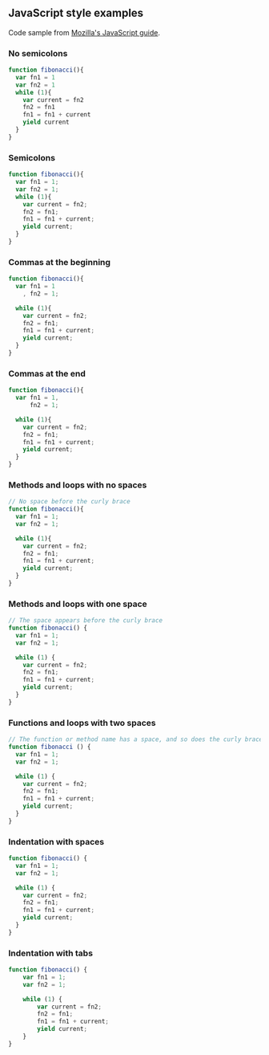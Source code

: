 ## JavaScript style examples

Code sample from [Mozilla's JavaScript guide](https://developer.mozilla.org/en-US/docs/Web/JavaScript/Guide/Iterators_and_Generators).

### No semicolons

```javascript
function fibonacci(){
  var fn1 = 1
  var fn2 = 1
  while (1){
    var current = fn2
    fn2 = fn1
    fn1 = fn1 + current
    yield current
  }
}
```

### Semicolons

```javascript
function fibonacci(){
  var fn1 = 1;
  var fn2 = 1;
  while (1){
    var current = fn2;
    fn2 = fn1;
    fn1 = fn1 + current;
    yield current;
  }
}
```

### Commas at the beginning

```javascript
function fibonacci(){
  var fn1 = 1
    , fn2 = 1;

  while (1){
    var current = fn2;
    fn2 = fn1;
    fn1 = fn1 + current;
    yield current;
  }
}
```

### Commas at the end

```javascript
function fibonacci(){
  var fn1 = 1,
      fn2 = 1;

  while (1){
    var current = fn2;
    fn2 = fn1;
    fn1 = fn1 + current;
    yield current;
  }
}
```

### Methods and loops with no spaces

```javascript
// No space before the curly brace
function fibonacci(){
  var fn1 = 1;
  var fn2 = 1;

  while (1){
    var current = fn2;
    fn2 = fn1;
    fn1 = fn1 + current;
    yield current;
  }
}
```

### Methods and loops with one space

```javascript
// The space appears before the curly brace
function fibonacci() {
  var fn1 = 1;
  var fn2 = 1;

  while (1) {
    var current = fn2;
    fn2 = fn1;
    fn1 = fn1 + current;
    yield current;
  }
}
```

### Functions and loops with two spaces

```javascript
// The function or method name has a space, and so does the curly brace
function fibonacci () {
  var fn1 = 1;
  var fn2 = 1;

  while (1) {
    var current = fn2;
    fn2 = fn1;
    fn1 = fn1 + current;
    yield current;
  }
}
```

### Indentation with spaces

```javascript
function fibonacci() {
  var fn1 = 1;
  var fn2 = 1;

  while (1) {
    var current = fn2;
    fn2 = fn1;
    fn1 = fn1 + current;
    yield current;
  }
}
```

### Indentation with tabs

```javascript
function fibonacci() {
	var fn1 = 1;
	var fn2 = 1;

	while (1) {
		var current = fn2;
		fn2 = fn1;
		fn1 = fn1 + current;
		yield current;
	}
}
```
